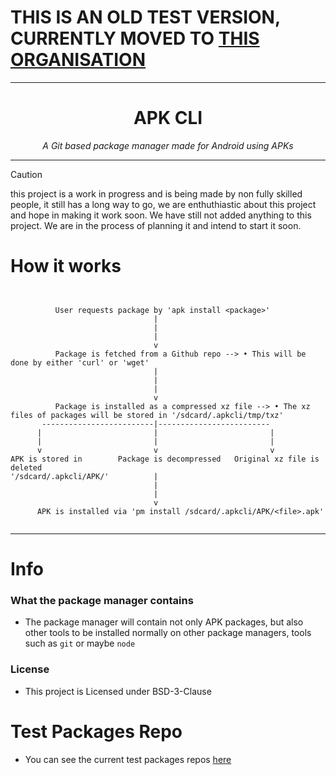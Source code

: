 # THIS IS AN OLD TEST VERSION, CURRENTLY MOVED TO [THIS ORGANISATION](https://github.com/AndroidPKG)

***

<h1 align="center">
APK CLI
</h1>
<div align="center">
<em> A Git based package manager made for Android using APKs </em>
</div>

***

> [!CAUTION]
> this project is a work in progress and is being made by non fully skilled people, it still has a long way to go, we are enthuthiastic about this project and hope in making it work soon.
> We have still not added anything to this project. We are in the process of planning it and intend to start it soon.


# How it works
```


          User requests package by 'apk install <package>'
                                |
                                |
                                |
                                v
          Package is fetched from a Github repo --> • This will be done by either 'curl' or 'wget'
                                |
                                |
                                |
                                v
          Package is installed as a compressed xz file --> • The xz files of packages will be stored in '/sdcard/.apkcli/tmp/txz'
       -------------------------|-------------------------
      |                         |                         |
      |                         |                         |
      v                         v                         v
APK is stored in        Package is decompressed   Original xz file is deleted
'/sdcard/.apkcli/APK/'          |
                                |
                                |
                                v
      APK is installed via 'pm install /sdcard/.apkcli/APK/<file>.apk'
                                
```

***


# Info
### What the package manager contains
- The package manager will contain not only APK packages, but also other tools to be installed normally on other package managers, tools such as `git` or maybe `node`

### License

- This project is Licensed under BSD-3-Clause


# Test Packages Repo
- You can see the current test packages repos [here](https://github.com/Bikoil/ApkCLIRepos) 
